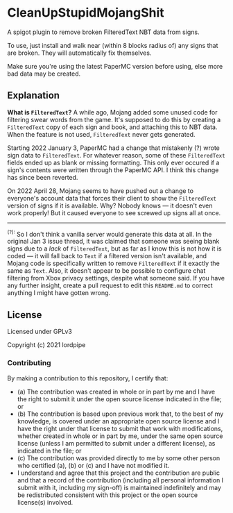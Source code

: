# CleanUpStupidMojangShit

A spigot plugin to remove broken FilteredText NBT data from signs.

To use, just install and walk near (within 8 blocks radius of) any signs that are broken. They will automatically fix themselves.

Make sure you're using the latest PaperMC version before using, else more bad data may be created.

## Explanation

**What is `FilteredText`?** A while ago, Mojang added some unused code for filtering swear words from the game. It's supposed to do this by creating a `FilteredText` copy of each sign and book, and attaching this to NBT data. When the feature is not used, `FilteredText` never gets generated.

Starting 2022 January 3, PaperMC had a change that mistakenly (?) wrote sign data to `FilteredText`. For whatever reason, some of these `FilteredText` fields ended up as blank or missing formatting. This only ever occured if a sign's contents were written through the PaperMC API. I think this change has since been reverted.

On 2022 April 28, Mojang seems to have pushed out a change to everyone's account data that forces their client to show the `FilteredText` version of signs if it is available. Why? Nobody knows &mdash; it doesn't even work properly! But it caused everyone to see screwed up signs all at once.

---

<sup>(?):</sup> So I don't think a vanilla server would generate this data at all. In the original Jan 3 issue thread, it was claimed that someone was seeing blank signs due to a *lack* of `FilteredText`, but as far as I know this is not how it is coded &mdash; it will fall back to `Text` if a filtered version isn't available, and Mojang code is specifically written to remove `FilteredText` if it exactly the same as `Text`. Also, it doesn't appear to be possible to configure chat filtering from Xbox privacy settings, despite what someone said. If you have any further insight, create a pull request to edit this `README.md` to correct anything I might have gotten wrong.

## License

Licensed under GPLv3

Copyright (c) 2021 lordpipe

### Contributing

By making a contribution to this repository, I certify that:

* (a) The contribution was created in whole or in part by me and I have the right to submit it under the open source license indicated in the file; or
* (b) The contribution is based upon previous work that, to the best of my knowledge, is covered under an appropriate open source license and I have the right under that license to submit that work with modifications, whether created in whole or in part by me, under the same open source license (unless I am permitted to submit under a different license), as indicated in the file; or
* (c) The contribution was provided directly to me by some other person who certified (a), (b) or (c) and I have not modified it.
* I understand and agree that this project and the contribution are public and that a record of the contribution (including all personal information I submit with it, including my sign-off) is maintained indefinitely and may be redistributed consistent with this project or the open source license(s) involved.
